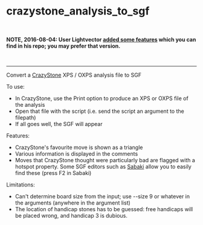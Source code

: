 # crazystone_analysis_to_sgf

<br>

**NOTE, 2016-08-04: User Lightvector [added some features](https://github.com/lightvector/crazystone_analysis_to_sgf/tree/winrate-scaling) which you can find in his repo; you may prefer that version.**

<br>

----

Convert a [CrazyStone](http://www.remi-coulom.fr/CrazyStone/) XPS / OXPS analysis file to SGF

To use:

* In CrazyStone, use the Print option to produce an XPS or OXPS file of the analysis
* Open that file with the script (i.e. send the script an argument to the filepath)
* If all goes well, the SGF will appear

Features:

* CrazyStone's favourite move is shown as a triangle
* Various information is displayed in the comments
* Moves that CrazyStone thought were particularly bad are flagged with a hotspot property. Some SGF editors such as [Sabaki](https://github.com/yishn/Sabaki) allow you to easily find these (press F2 in Sabaki)

Limitations:

* Can't determine board size from the input; use --size 9 or whatever in the arguments (anywhere in the argument list)
* The location of handicap stones has to be guessed: free handicaps will be placed wrong, and handicap 3 is dubious.
